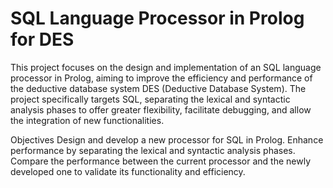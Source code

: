 # SQL Language Processor in Prolog for DES
This project focuses on the design and implementation of an SQL language processor in Prolog, aiming to improve the efficiency and performance of the deductive database system DES (Deductive Database System). The project specifically targets SQL, separating the lexical and syntactic analysis phases to offer greater flexibility, facilitate debugging, and allow the integration of new functionalities.

Objectives
Design and develop a new processor for SQL in Prolog.
Enhance performance by separating the lexical and syntactic analysis phases.
Compare the performance between the current processor and the newly developed one to validate its functionality and efficiency.
